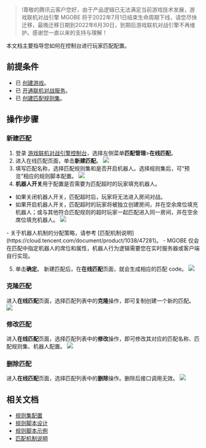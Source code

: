 >!尊敬的腾讯云客户您好，由于产品逻辑已无法满足当前游戏技术发展，游戏联机对战引擎 MGOBE 将于2022年7月1日结束生命周期下线，请您尽快迁移，最晚迁移日期到2022年6月30日，到期后游戏联机对战引擎不再维护。感谢您一直以来的支持与理解！



本文档主要指导您如何在控制台进行玩家匹配配置。

## 前提条件

- 已 [创建游戏](https://cloud.tencent.com/document/product/1038/33299#.E5.88.9B.E5.BB.BA.E6.B8.B8.E6.88.8F)。
- 已 [开通联机对战服务](https://cloud.tencent.com/document/product/1038/33299#.E5.BC.80.E9.80.9A.E8.81.94.E6.9C.BA.E5.AF.B9.E6.88.98.E6.9C.8D.E5.8A.A1)。
- 已 [创建匹配规则集](https://cloud.tencent.com/document/product/1038/47280)。

## 操作步骤

### 新建匹配

1. 登录 [游戏联机对战引擎控制台](https://console.cloud.tencent.com/mgobe)，选择左侧菜单**匹配管理**>**在线匹配**。
2. 进入在线匹配页面，单击**新建匹配**。
![](https://main.qcloudimg.com/raw/d34483284d76a5ef930401b2d7dbabc4.jpg)
3. 填写匹配名称，选择匹配规则集和是否开启机器人。选择规则集后，可“预览”相应的规则脚本配置。
![](https://main.qcloudimg.com/raw/2f7a0f691782abddea802896dd635590.jpg)
4. **机器人开关**用于配置是否需要为匹配超时的玩家填充机器人。
 - 如果关闭机器人开关，匹配超时后，玩家将无法进入房间对战。
 - 如果开启机器人开关，匹配超时的玩家将被独立创建房间，并在空余席位填充机器人；或与其他符合匹配规则的超时玩家一起匹配进入同一房间，并在空余席位填充机器人。
![](https://main.qcloudimg.com/raw/cd617cd51ddf1b8d1c96557d774288e5.jpg)

<dx-alert infotype="explain" title="">
 - 关于机器人机制的分配策略，请参考 [匹配机制说明](https://cloud.tencent.com/document/product/1038/47281)。
  - MGOBE 仅会在匹配中指定机器人的席位和属性，机器人行为逻辑需要您在实时服务器或客户端自行实现。
 </dx-alert>
 

5. 单击**确定**。 新建匹配后，在**在线匹配**页面，就会生成相应的匹配 code。
![](https://main.qcloudimg.com/raw/08684128ba6b1bcd4f8179a5722569f1.jpg)

### 克隆匹配

进入**在线匹配**页面，选择匹配列表中的**克隆**操作，即可复制创建一个新的匹配。
![](https://main.qcloudimg.com/raw/f05facb42c7d35c0c1b28efdab529f62.jpg)

### 修改匹配

进入**在线匹配**页面，选择匹配列表中的**修改**操作，即可修改其对应的匹配名称、匹配规则集、机器人配置。
![](https://main.qcloudimg.com/raw/09d225fe7b05c96591024c6d6eaea7d0.jpg)

### 删除匹配

进入**在线匹配**页面，选择匹配列表中的**删除**操作。删除后接口调用无效。
![](https://main.qcloudimg.com/raw/7c8243fa0e0a1c7007ea9e720605a09b.jpg)

## 相关文档
- [规则集配置](https://cloud.tencent.com/document/product/1038/47280)
- [规则脚本设计](https://cloud.tencent.com/document/product/1038/34952)
- [规则脚本示例](https://cloud.tencent.com/document/product/1038/34953)
- [匹配机制说明](https://cloud.tencent.com/document/product/1038/47281)

